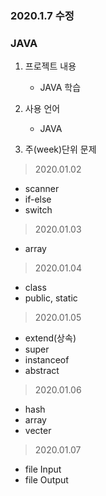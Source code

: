 ### 2020.1.7 수정

### JAVA

1. 프로젝트 내용
    
    - JAVA 학습

2. 사용 언어

    - JAVA

3. 주(week)단위 문제

> 2020.01.02
- scanner
- if-else
- switch

> 2020.01.03
- array

> 2020.01.04
- class
- public, static

> 2020.01.05
- extend(상속)
- super
- instanceof
- abstract

> 2020.01.06
- hash
- array
- vecter

> 2020.01.07
- file Input
- file Output